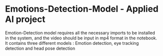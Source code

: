 # Emotions-Detection-Model - Applied AI project

Emotion-Detection model requires all the necessary imports to be installed in the system, and the video should be input in mp4 format in the notebook.
It contains three different models : Emotion detection, eye tracking detection and head pose detection
